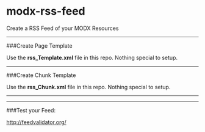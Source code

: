 modx-rss-feed
=============

Create a RSS Feed of your MODX Resources

---

###Create Page Template

Use the **rss_Template.xml** file in this repo. Nothing special to setup. 

---

###Create Chunk Template

Use the **rss_Chunk.xml** file in this repo. Nothing special to setup. 

---

---

###Test your Feed:

http://feedvalidator.org/
